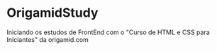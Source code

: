 # OrigamidStudy
 Iniciando os estudos de FrontEnd com o "Curso de HTML e CSS para Iniciantes" da origamid.com
